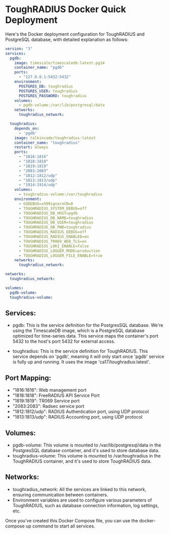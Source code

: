 # ToughRADIUS Docker Quick Deployment

Here's the Docker deployment configuration for ToughRADIUS and PostgreSQL database, with detailed explanation as follows:

```yaml
version: "3"
services:
  pgdb:
    image: timescale/timescaledb:latest-pg14
    container_name: "pgdb"
    ports:
      - "127.0.0.1:5432:5432"
    environment:
      POSTGRES_DB: toughradius
      POSTGRES_USER: toughradius
      POSTGRES_PASSWORD: toughradius
    volumes:
      - pgdb-volume:/var/lib/postgresql/data
    networks:
      toughradius_network:

  toughradius:
    depends_on:
      - 'pgdb'
    image: talkincode/toughradius:latest
    container_name: "toughradius"
    restart: always
    ports:
      - "1816:1816"
      - "1818:1818"
      - "1819:1819"
      - "2083:2083"
      - "1812:1812/udp"
      - "1813:1813/udp"
      - "1914:1914/udp"
    volumes:
      - toughradius-volume:/var/toughradius
    environment:
      - GODEBUG=x509ignoreCN=0
      - TOUGHRADIUS_SYSTEM_DEBUG=off
      - TOUGHRADIUS_DB_HOST=pgdb
      - TOUGHRADIUS_DB_NAME=toughradius
      - TOUGHRADIUS_DB_USER=toughradius
      - TOUGHRADIUS_DB_PWD=toughradius
      - TOUGHRADIUS_RADIUS_DEBUG=off
      - TOUGHRADIUS_RADIUS_ENABLED=on
      - TOUGHRADIUS_TR069_WEB_TLS=on
      - TOUGHRADIUS_LOKI_ENABLE=false
      - TOUGHRADIUS_LOGGER_MODE=production
      - TOUGHRADIUS_LOGGER_FILE_ENABLE=true
    networks:
      toughradius_network:

networks:
  toughradius_network:

volumes:
  pgdb-volume:
  toughradius-volume:
```

## Services:

* pgdb: This is the service definition for the PostgresSQL database. We're using the TimescaleDB image, which is a PostgreSQL database optimized for time-series data. This service maps the container's port 5432 to the host's port 5432 for external access.

* toughradius: This is the service definition for ToughRADIUS. This service depends on 'pgdb', meaning it will only start once 'pgdb' service is fully up and running. It uses the image 'ca17/toughradius:latest'.

## Port Mapping:

* "1816:1816": Web management port
* "1818:1818": FreeRADIUS API Service Port
* "1819:1819": TR069 Service port
* "2083:2083": Radsec service port
* "1812:1812/udp": RADIUS Authentication port, using UDP protocol
* "1813:1813/udp": RADIUS Accounting port, using UDP protocol

## Volumes:

* pgdb-volume: This volume is mounted to /var/lib/postgresql/data in the PostgresSQL database container, and it's used to store database data.
* toughradius-volume: This volume is mounted to /var/toughradius in the ToughRADIUS container, and it's used to store ToughRADIUS data.

##  Networks:

* toughradius_network: All the services are linked to this network, ensuring communication between containers.
* Environment variables are used to configure various parameters of ToughRADIUS, such as database connection information, log settings, etc.

Once you've created this Docker Compose file, you can use the docker-compose up command to start all services.